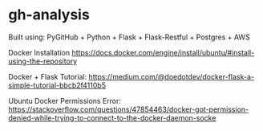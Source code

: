 # gh-analysis

Built using:
PyGitHub + Python + Flask + Flask-Restful + Postgres + AWS 

Docker Installation https://docs.docker.com/engine/install/ubuntu/#install-using-the-repository

Docker + Flask Tutorial: https://medium.com/@doedotdev/docker-flask-a-simple-tutorial-bbcb2f4110b5

Ubuntu Docker Permissions Error: https://stackoverflow.com/questions/47854463/docker-got-permission-denied-while-trying-to-connect-to-the-docker-daemon-socke


